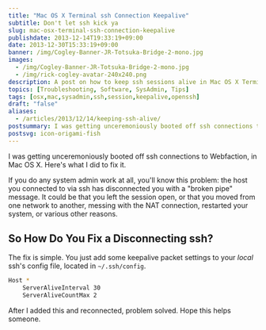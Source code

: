 ```yaml
---
title: "Mac OS X Terminal ssh Connection Keepalive"
subtitle: Don't let ssh kick ya
slug: mac-osx-terminal-ssh-connection-keepalive
publishdate: 2013-12-14T19:33:19+09:00
date: 2013-12-30T15:33:19+09:00
banner: /img/Cogley-Banner-JR-Totsuka-Bridge-2-mono.jpg
images:
  - /img/Cogley-Banner-JR-Totsuka-Bridge-2-mono.jpg
  - /img/rick-cogley-avatar-240x240.png
description: A post on how to keep ssh sessions alive in Mac OS X Terminal, by Rick Cogley.
topics: [Troubleshooting, Software, SysAdmin, Tips]
tags: [osx,mac,sysadmin,ssh,session,keepalive,openssh]
draft: "false"
aliases:
  - /articles/2013/12/14/keeping-ssh-alive/
postsummary: I was getting unceremoniously booted off ssh connections to Webfaction, in Mac OS X. Here's what I did to fix it.
postsvg: icon-origami-fish
---
```


I was getting unceremoniously booted off ssh connections to Webfaction, in Mac OS X. Here's what I did to fix it.

<!--more-->

If you do any system admin work at all, you'll know this problem: the host you connected to via ssh has disconnected you with a "broken pipe" message. It could be that you left the session open, or that you moved from one network to another, messing with the NAT connection, restarted your system, or various other reasons.

## So How Do You Fix a Disconnecting ssh?

The fix is simple. You just add some keepalive packet settings to your _local_ ssh's config file, located in ``~/.ssh/config``.

~~~bash
Host *
    ServerAliveInterval 30
    ServerAliveCountMax 2
~~~

After I added this and reconnected, problem solved. Hope this helps someone.
